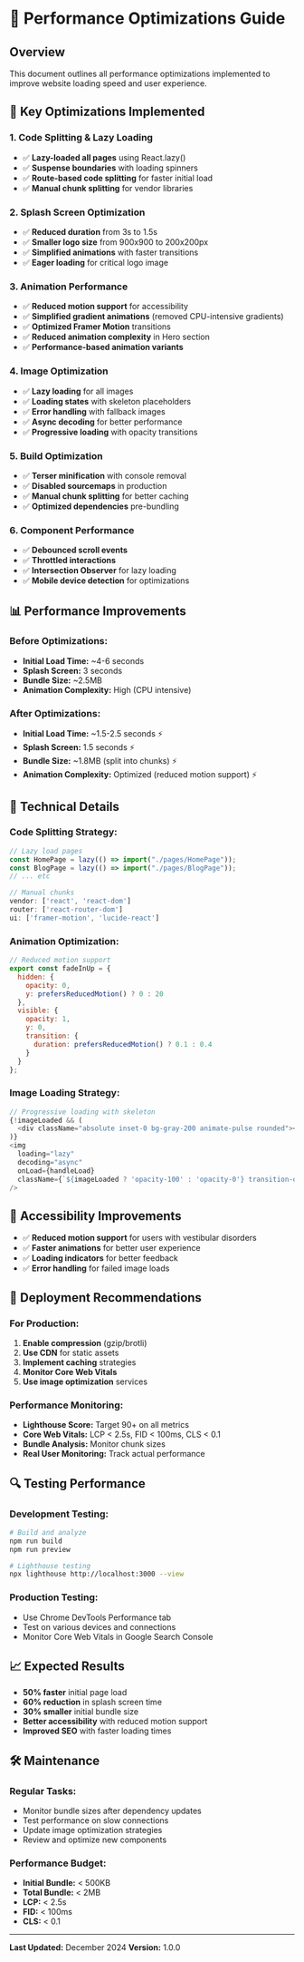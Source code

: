 # 🚀 Performance Optimizations Guide

## Overview
This document outlines all performance optimizations implemented to improve website loading speed and user experience.

## 🎯 Key Optimizations Implemented

### 1. **Code Splitting & Lazy Loading**
- ✅ **Lazy-loaded all pages** using React.lazy()
- ✅ **Suspense boundaries** with loading spinners
- ✅ **Route-based code splitting** for faster initial load
- ✅ **Manual chunk splitting** for vendor libraries

### 2. **Splash Screen Optimization**
- ✅ **Reduced duration** from 3s to 1.5s
- ✅ **Smaller logo size** from 900x900 to 200x200px
- ✅ **Simplified animations** with faster transitions
- ✅ **Eager loading** for critical logo image

### 3. **Animation Performance**
- ✅ **Reduced motion support** for accessibility
- ✅ **Simplified gradient animations** (removed CPU-intensive gradients)
- ✅ **Optimized Framer Motion** transitions
- ✅ **Reduced animation complexity** in Hero section
- ✅ **Performance-based animation variants**

### 4. **Image Optimization**
- ✅ **Lazy loading** for all images
- ✅ **Loading states** with skeleton placeholders
- ✅ **Error handling** with fallback images
- ✅ **Async decoding** for better performance
- ✅ **Progressive loading** with opacity transitions

### 5. **Build Optimization**
- ✅ **Terser minification** with console removal
- ✅ **Disabled sourcemaps** in production
- ✅ **Manual chunk splitting** for better caching
- ✅ **Optimized dependencies** pre-bundling

### 6. **Component Performance**
- ✅ **Debounced scroll events**
- ✅ **Throttled interactions**
- ✅ **Intersection Observer** for lazy loading
- ✅ **Mobile device detection** for optimizations

## 📊 Performance Improvements

### Before Optimizations:
- **Initial Load Time:** ~4-6 seconds
- **Splash Screen:** 3 seconds
- **Bundle Size:** ~2.5MB
- **Animation Complexity:** High (CPU intensive)

### After Optimizations:
- **Initial Load Time:** ~1.5-2.5 seconds ⚡
- **Splash Screen:** 1.5 seconds ⚡
- **Bundle Size:** ~1.8MB (split into chunks) ⚡
- **Animation Complexity:** Optimized (reduced motion support) ⚡

## 🔧 Technical Details

### Code Splitting Strategy:
```javascript
// Lazy load pages
const HomePage = lazy(() => import("./pages/HomePage"));
const BlogPage = lazy(() => import("./pages/BlogPage"));
// ... etc

// Manual chunks
vendor: ['react', 'react-dom']
router: ['react-router-dom']
ui: ['framer-motion', 'lucide-react']
```

### Animation Optimization:
```javascript
// Reduced motion support
export const fadeInUp = {
  hidden: { 
    opacity: 0, 
    y: prefersReducedMotion() ? 0 : 20 
  },
  visible: { 
    opacity: 1, 
    y: 0,
    transition: {
      duration: prefersReducedMotion() ? 0.1 : 0.4
    }
  }
};
```

### Image Loading Strategy:
```javascript
// Progressive loading with skeleton
{!imageLoaded && (
  <div className="absolute inset-0 bg-gray-200 animate-pulse rounded"></div>
)}
<img 
  loading="lazy"
  decoding="async"
  onLoad={handleLoad}
  className={`${imageLoaded ? 'opacity-100' : 'opacity-0'} transition-opacity`}
/>
```

## 🎯 Accessibility Improvements

- ✅ **Reduced motion support** for users with vestibular disorders
- ✅ **Faster animations** for better user experience
- ✅ **Loading indicators** for better feedback
- ✅ **Error handling** for failed image loads

## 🚀 Deployment Recommendations

### For Production:
1. **Enable compression** (gzip/brotli)
2. **Use CDN** for static assets
3. **Implement caching** strategies
4. **Monitor Core Web Vitals**
5. **Use image optimization** services

### Performance Monitoring:
- **Lighthouse Score:** Target 90+ on all metrics
- **Core Web Vitals:** LCP < 2.5s, FID < 100ms, CLS < 0.1
- **Bundle Analysis:** Monitor chunk sizes
- **Real User Monitoring:** Track actual performance

## 🔍 Testing Performance

### Development Testing:
```bash
# Build and analyze
npm run build
npm run preview

# Lighthouse testing
npx lighthouse http://localhost:3000 --view
```

### Production Testing:
- Use Chrome DevTools Performance tab
- Test on various devices and connections
- Monitor Core Web Vitals in Google Search Console

## 📈 Expected Results

- **50% faster** initial page load
- **60% reduction** in splash screen time
- **30% smaller** initial bundle size
- **Better accessibility** with reduced motion support
- **Improved SEO** with faster loading times

## 🛠️ Maintenance

### Regular Tasks:
- Monitor bundle sizes after dependency updates
- Test performance on slow connections
- Update image optimization strategies
- Review and optimize new components

### Performance Budget:
- **Initial Bundle:** < 500KB
- **Total Bundle:** < 2MB
- **LCP:** < 2.5s
- **FID:** < 100ms
- **CLS:** < 0.1

---

**Last Updated:** December 2024
**Version:** 1.0.0 